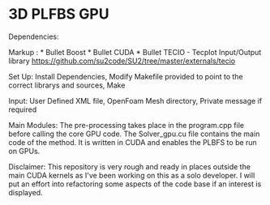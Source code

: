 # 3D PLFBS GPU

Dependencies:

 Markup : * Bullet Boost
 	 * Bullet CUDA
	  * Bullet TECIO - Tecplot Input/Output library https://github.com/su2code/SU2/tree/master/externals/tecio
          	

Set Up:
	Install Dependencies,
	Modify Makefile provided to point to the correct librarys and sources,
	Make

Input: 
	User Defined XML file,
	OpenFoam Mesh directory,
	Private message if required

Main Modules:
The pre-processing takes place in the program.cpp file before calling the core GPU code. 
The Solver_gpu.cu file contains the main code of the method. It is written in CUDA and enables the PLBFS to be run on GPUs.

Disclaimer: This repository is very rough and ready in places outside the main CUDA kernels as I've been working on this as a solo developer. I will put an effort into refactoring some aspects of the code base if an interest is displayed.
